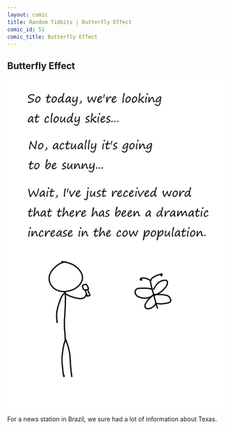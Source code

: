 ```yaml
---
layout: comic
title: Random Tidbits | Butterfly Effect
comic_id: 51
comic_title: Butterfly Effect
---
```


## Butterfly Effect

<img id="img51" src="/assets/images/51.png">

For a news station in Brazil, we sure had a lot of information about Texas.
